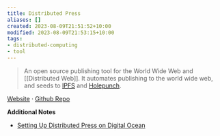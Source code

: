 ```yaml
---
title: Distributed Press
aliases: []
created: 2023-08-09T21:51:52+10:00
modified: 2023-08-09T21:53:15+10:00
tags:
- distributed-computing
- tool
---
```


> An open source publishing tool for the World Wide Web and [[Distributed Web]]. It automates publishing to the world wide web, and seeds to [IPFS](../the-notebook/ipfs.md) and [Holepunch](../the-notebook/holepunch.md).

[Website](https://distributed.press/)  ·  [Github Repo](https://github.com/hyphacoop/api.distributed.press)

**Additional Notes**
- [Setting Up Distributed Press on Digital Ocean](posts/setting-up-distributed-press-on-digital-ocean.md)